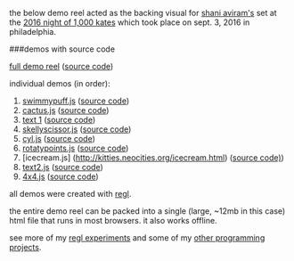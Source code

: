 the below demo reel acted as the backing visual for [shani
aviram's](http://shaniaviram.net/) set at the [2016 night of 1,000
kates](https://www.facebook.com/1000kates) which took place 
on sept. 3, 2016 in philadelphia.



###demos with source code


[full demo reel](kitties.neocities.org/shani.html) ([source code](https://github.com/mk30/regl-demo-reel/blob/master/shani.js))

individual demos (in order):

1. [swimmypuff.js](http://kitties.neocities.org/swimmypuff.html) ([source code](https://github.com/mk30/regl-demo-reel/blob/master/shaniswimmypuff.js))
2.  [cactus.js](http://kitties.neocities.org/cactus.html) ([source code](https://github.com/mk30/regl-demo-reel/blob/master/shanicactus.js)) 
3. [text 1](http://kitties.neocities.org/text1.html) ([source code](https://github.com/mk30/regl-demo-reel/blob/master/shanitext.js))
4. [skellyscissor.js](http://kitties.neocities.org/skellyscissor.html) ([source code](https://github.com/mk30/regl-demo-reel/blob/master/shaniskellyscissor.js))
5. [cyl.js](http://kitties.neocities.org/democyl.html) ([source code](https://github.com/mk30/regl-demo-reel/blob/master/shanicyl.js))
6. [rotatypoints.js](http://kitties.neocities.org/rotatypoints.html) ([source code](https://github.com/mk30/regl-demo-reel/blob/master/shanirotatypoints.js))
7. [icecream.js] (http://kitties.neocities.org/icecream.html) ([source code)](https://github.com/mk30/regl-demo-reel/blob/master/shaniicecream.js))
8. [text2.js](http://kitties.neocities.org/text2.html) ([source code](https://github.com/mk30/regl-demo-reel/blob/master/shanitext2.js))
9. [4x4.js](kitties.neocities.org/4x4.html) ([source code](https://github.com/mk30/regl-demo-reel/blob/master/shani4x4.js))


all demos were created with [regl](http://regl.party).

the entire demo reel can be packed into a single (large, ~12mb in this case) html file that runs in most browsers. it also works offline. 

see more of my [regl experiments](https://github.com/mk30/reglexperiments) and some of my [other programming projects](http://kukso.space/programming.html).
